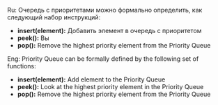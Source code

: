 Ru:
Очередь с приоритетами можно формально определить, как следующий набор инструкций:
- **insert(element):** Добавить элемент в очередь с приоритетом 
- **peek():** Вы
- **pop():** Remove the highest priority element from the Priority Queue

Eng:
Priority Queue can be formally defined by the following set of functions:
- **insert(element):** Add element to the Priority Queue  
- **peek():** Look at the highest priority element in the Priority Queue
- **pop():** Remove the highest priority element from the Priority Queue
